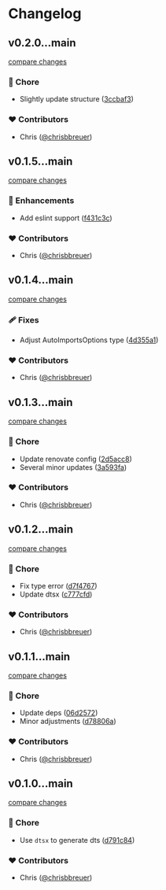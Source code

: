 # Changelog


## v0.2.0...main

[compare changes](https://github.com/stacksjs/bun-plugin-auto-imports/compare/v0.2.0...main)

### 🏡 Chore

- Slightly update structure ([3ccbaf3](https://github.com/stacksjs/bun-plugin-auto-imports/commit/3ccbaf3))

### ❤️ Contributors

- Chris ([@chrisbbreuer](http://github.com/chrisbbreuer))

## v0.1.5...main

[compare changes](https://github.com/stacksjs/bun-plugin-auto-imports/compare/v0.1.5...main)

### 🚀 Enhancements

- Add eslint support ([f431c3c](https://github.com/stacksjs/bun-plugin-auto-imports/commit/f431c3c))

### ❤️ Contributors

- Chris ([@chrisbbreuer](http://github.com/chrisbbreuer))

## v0.1.4...main

[compare changes](https://github.com/stacksjs/bun-plugin-auto-imports/compare/v0.1.4...main)

### 🩹 Fixes

- Adjust AutoImportsOptions type ([4d355a1](https://github.com/stacksjs/bun-plugin-auto-imports/commit/4d355a1))

### ❤️ Contributors

- Chris ([@chrisbbreuer](http://github.com/chrisbbreuer))

## v0.1.3...main

[compare changes](https://github.com/stacksjs/bun-plugin-auto-imports/compare/v0.1.3...main)

### 🏡 Chore

- Update renovate config ([2d5acc8](https://github.com/stacksjs/bun-plugin-auto-imports/commit/2d5acc8))
- Several minor updates ([3a593fa](https://github.com/stacksjs/bun-plugin-auto-imports/commit/3a593fa))

### ❤️ Contributors

- Chris ([@chrisbbreuer](http://github.com/chrisbbreuer))

## v0.1.2...main

[compare changes](https://github.com/stacksjs/bun-plugin-auto-imports/compare/v0.1.2...main)

### 🏡 Chore

- Fix type error ([d7f4767](https://github.com/stacksjs/bun-plugin-auto-imports/commit/d7f4767))
- Update dtsx ([c777cfd](https://github.com/stacksjs/bun-plugin-auto-imports/commit/c777cfd))

### ❤️ Contributors

- Chris ([@chrisbbreuer](http://github.com/chrisbbreuer))

## v0.1.1...main

[compare changes](https://github.com/stacksjs/bun-plugin-auto-imports/compare/v0.1.1...main)

### 🏡 Chore

- Update deps ([06d2572](https://github.com/stacksjs/bun-plugin-auto-imports/commit/06d2572))
- Minor adjustments ([d78806a](https://github.com/stacksjs/bun-plugin-auto-imports/commit/d78806a))

### ❤️ Contributors

- Chris ([@chrisbbreuer](http://github.com/chrisbbreuer))

## v0.1.0...main

[compare changes](https://github.com/stacksjs/bun-plugin-dts-auto/compare/v0.1.0...main)

### 🏡 Chore

- Use `dtsx` to generate dts ([d791c84](https://github.com/stacksjs/bun-plugin-dts-auto/commit/d791c84))

### ❤️ Contributors

- Chris ([@chrisbbreuer](http://github.com/chrisbbreuer))

